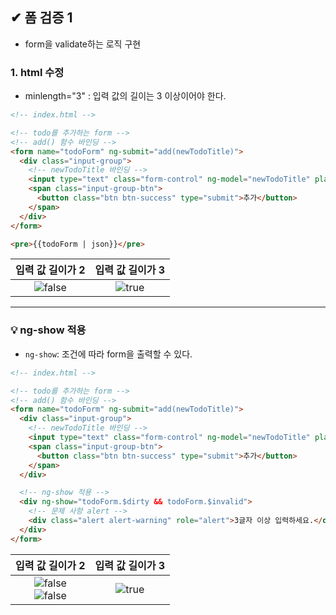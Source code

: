 ## ✔ 폼 검증 1
- form을 validate하는 로직 구현

### 1. html 수정
- minlength="3" : 입력 값의 길이는 3 이상이어야 한다.

```html
<!-- index.html -->

<!-- todo를 추가하는 form -->
<!-- add() 함수 바인딩 -->
<form name="todoForm" ng-submit="add(newTodoTitle)">
  <div class="input-group">
    <!-- newTodoTitle 바인딩 -->
    <input type="text" class="form-control" ng-model="newTodoTitle" placeholder="새로운 todo를 입력하세요." minlength="3">
    <span class="input-group-btn">
      <button class="btn btn-success" type="submit">추가</button>
    </span>
  </div>
</form>

<pre>{{todoForm | json}}</pre>

```

| 입력 값 길이가 2 | 입력 값 길이가 3 |
|:--------:|:--------:|
| ![false](https://user-images.githubusercontent.com/54324782/200329234-31baa6ed-ee97-401b-a716-a673ccd55bc9.png) | ![true](https://user-images.githubusercontent.com/54324782/200329371-5d0ba90d-1c6d-47b1-8970-ee897d6ce207.png)
 
- - -
### 💡 ng-show 적용
- `ng-show`: 조건에 따라 form을 출력할 수 있다.
 
```html
<!-- index.html -->

<!-- todo를 추가하는 form -->
<!-- add() 함수 바인딩 -->
<form name="todoForm" ng-submit="add(newTodoTitle)">
  <div class="input-group">
    <!-- newTodoTitle 바인딩 -->
    <input type="text" class="form-control" ng-model="newTodoTitle" placeholder="새로운 todo를 입력하세요." minlength="3">
    <span class="input-group-btn">
      <button class="btn btn-success" type="submit">추가</button>
    </span>
  </div>

  <!-- ng-show 적용 -->
  <div ng-show="todoForm.$dirty && todoForm.$invalid">
    <!-- 문제 사항 alert -->
    <div class="alert alert-warning" role="alert">3글자 이상 입력하세요.</div>
  </div>
</form>

```

| 입력 값 길이가 2 | 입력 값 길이가 3 |
|:--------:|:--------:|
| ![false](https://user-images.githubusercontent.com/54324782/201456368-a900c5cd-7160-48eb-8315-ec8c3ec3cbfd.png) <br> ![false](https://user-images.githubusercontent.com/54324782/201456394-59e8b552-ca76-46a1-941c-185a45065d6a.png) | ![true](https://user-images.githubusercontent.com/54324782/201456415-fdfab49c-806e-480b-a9a9-5ac2f320a280.png)

